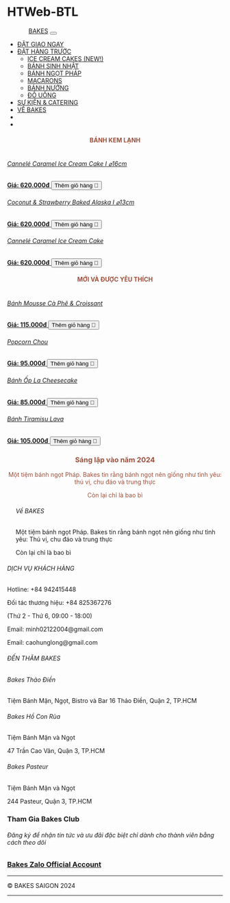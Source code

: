# HTWeb-BTL
<!DOCTYPE html>
<html lang="en">
<head>
    <meta charset="UTF-8">
    <meta name="viewport" content="width=device-width, initial-scale=1.0">
    <link rel="stylesheet" href="../CSS/trangchu.css">
    <link rel="stylesheet" href="../bootstrap-5.2.3-dist/css/bootstrap.min.css">
    <script src="../bootstrap-5.2.3-dist/js/bootstrap.min.js"></script>
    <script src="../JS/jQuery.js"></script>
    <link rel="stylesheet" href="../themify-icons-font/themify-icons/themify-icons.css">
    <script src="../JS/trangchu.js"></script>
    <title>Trang chủ</title>
</head>
<body>
    <div class="wrapper">
      <div class="container">
        <div class="header">
          <nav class="navbar navbar-expand-sm bg-dark navbar-dark nav">
            <div class="container-fluid">
              <a class="navbar-brand col-sm-3" style="padding-left: 50px; text-align: center;" href="../HTML/trangchu.html">BAKES</a>
              <button class="navbar-toggler" type="button" data-bs-toggle="collapse" data-bs-target="#collapsibleNavbar">
                <span class="navbar-toggler-icon"></span>
              </button>
              <div class="collapse navbar-collapse" id="collapsibleNavbar">
                <ul class="navbar-nav nav">
                  <li class="nav-item" style="padding-right: 50px;">
                    <a class="nav-link" href="../HTML/dat_giao_ngay.html">ĐẶT GIAO NGAY</a>
                  </li>
                  <li class="nav-item" style="padding-right: 50px;">
                    <a class="nav-link" href="../HTML/Dathangtruoc.html">ĐẶT HÀNG TRƯỚC</a>
                    <ul class="sub-menu-c2">
                      <li><a href="../HTML/DHT_ICECREAMCAKES.html">ICE CREAM CAKES (NEW!)</a></li>
                      <li><a href="../HTML/DHT_BSN.html">BÁNH SINH NHẬT</a></li>
                      <li><a href="../HTML/DHT_BNP.html">BÁNH NGỌT PHÁP</a></li>
                      <li><a href="../HTML/DHT_macarons.html">MACARONS</a></li>
                      <li><a href="../HTML/DHT_banhnuong.html">BÁNH NƯỚNG</a></li>
                      <li><a href="../HTML/DHT_douong.html">ĐỒ UỐNG</a></li>
                    </ul>
                  </li>
                  <li class="nav-item" style="padding-right: 50px;">
                    <a class="nav-link" href="#">SỰ KIỆN & CATERING</a>
                  </li>
                  <li class="nav-item" style="padding-right: 50px;">
                    <a class="nav-link" href="../HTML/Ve_Bakes.html">VỀ BAKES</a>
                  </li>
                  <li class="nav-item" style="padding-right: 50px;">
                    <a href="../HTML/dangnhap.html" class="nav-link">
                      <i class="ti-user"></i>
                    </a>
                  </li>
                  <li class="nav-item" style="padding-right: 50px;">
                    <a href="#" class="nav-link">
                      <i class="ti-shopping-cart"></i>
                    </a>
                  </li>
                </ul>
              </div>
            </div>
          </nav>
        </div>
        <div class="slider">
        </div>
        <div class="content">
          <div class="container-fluid p-5" style="text-align: center;color: rgb(158, 81, 59);">
            <h4>BÁNH KEM LẠNH</h4>
            <i class="ti-minus"></i>
          </div>
          <div class="card-group">
            <a href="../HTML/thongtinsanpham1.html" class="card m-2">
              <div class="card">
                <img src="../IMG/ALASKA_01.jpg" alt="" class="card-img">
                  <div class="card-body">
                      <div class="card-title">
                          <h6 id="ten-sp">Cannelé Caramel  Ice Cream Cake I ⌀16cm</h6>
                      </div>
                  </div>
                  <div class="card-footer">
                      <strong id="gia-sp">Giá: 620.000đ</strong>
                      <button type="button" class="btn btn-success them-vao-gio-hang them-vao-gio-hang-1">Thêm giỏ hàng &#128722;</button>
                  </div>
              </div>
            </a>
            <a href="../HTML/thongtinsanpham2.html" class="card m-2">
              <div class="card">
                  <img src="../IMG/CAFECROISSANT1.jpg" alt="" class="card-img">
                  <div class="card-body">
                      <div class="card-title">
                          <h6 id="ten-sp">
                            Coconut & Strawberry Baked Alaska I ⌀13cm
                          </h6>
                      </div>
                  </div>
                  <div class="card-footer">
                      <strong id="gia-sp">Giá: 620.000đ</strong>
                      <button type="button" class="btn btn-success them-vao-gio-hang them-vao-gio-hang-1">Thêm giỏ hàng &#128722;</button>
                  </div>
              </div>
            </a>
            <a href="thongtinsanpham3.html" class="card m-2">
              <div class="card">
                  <img src="../IMG/CANELE1_extend.jpg" alt="" class="card-img">
                  <div class="card-body">
                      <div class="card-title">
                          <h6 id="ten-sp">
                            Cannelé Caramel Ice Cream Cake
                          </h6>
                      </div>
                  </div>
                  <div class="card-footer">
                      <strong id="gia-sp">Giá: 620.000đ</strong>
                      <button type="button" class="btn btn-success them-vao-gio-hang them-vao-gio-hang-1">Thêm giỏ hàng &#128722;</button>
                  </div>
              </div>
            </a>
          </div>
          <div class="container-fluid p-5" style="text-align: center;color: rgb(158, 81, 59);">
            <h4>MỚI VÀ ĐƯỢC YÊU THÍCH</h4>
            <i class="ti-minus"></i>
          </div>
          <div class="card-group">
            <a href="../HTML/thongtinsanpham4.html" class="card m-2">
              <div class="card">
                  <img src="../IMG/CANELEICECREAMCAKE1_1.jpg" alt="" class="card-img">
                  <div class="card-body">
                      <div class="card-title">
                          <h6 id="ten-sp">
                            Bánh Mousse Cà Phê & Croissant
                          </h6>
                      </div>
                  </div>
                  <div class="card-footer">
                      <strong id="gia-sp">Giá: 115.000đ</strong>
                      <button type="button" class="btn btn-success them-vao-gio-hang">Thêm giỏ hàng &#128722;</button>
                  </div>
              </div>
            </a>
            <a href="../HTML/thongtinsanpham5.html" class="card m-2">
              <div class="card">
                  <img src="../IMG/OPLA1.jpg" alt="" class="card-img">
                  <div class="card-body">
                      <div class="card-title">
                          <h6 id="ten-sp">Popcorn Chou</h6>
                      </div>
                  </div>
                  <div class="card-footer">
                      <strong id="gia-sp">Giá: 95.000đ</strong>
                      <button type="button" class="btn btn-success them-vao-gio-hang">Thêm giỏ hàng &#128722;</button>
                  </div>
              </div>
            </a>
            <a href="../HTML/thongtinsanpham6.html" class="card m-2">
              <div class="card">
                  <img src="../IMG/POPCORNCHOUX1.jpg" alt="" class="card-img">
                  <div class="card-body">
                      <div class="card-title">
                          <h6 id="ten-sp">Bánh Ốp La Cheesecake</h6>
                      </div>
                  </div>
                  <div class="card-footer">
                      <strong id="gia-sp">Giá: 85.000đ</strong>
                      <button type="button" class="btn btn-success them-vao-gio-hang">Thêm giỏ hàng &#128722;</button>
                  </div>
              </div>
            </a>
            <a href="../HTML/thongtinsanpham7.html" class="card m-2">
              <div class="card">
                  <img src="../IMG/TIRAMISU1.jpg" alt="" class="card-img">
                  <div class="card-body">
                      <div class="card-title">
                          <h6 id="ten-sp">
                            Bánh Tiramisu Lava
                          </h6>
                      </div>
                  </div>
                  <div class="card-footer">
                      <strong id="gia-sp">Giá: 105.000đ</strong>
                      <button type="button" class="btn btn-success them-vao-gio-hang">Thêm giỏ hàng &#128722;</button>
                  </div>
              </div>
            </a>
          </div>
          <div class="container-fluid p-5" style="text-align: center;color: rgb(158, 81, 59);">
            <h3>Sáng lập vào năm 2024</h3>
            <p>Một tiệm bánh ngọt Pháp. Bakes tin rằng bánh ngọt nên giống như tình yêu: thú vị, chu đáo và trung thực</p>
            <p>Còn lại chỉ là bao bì</p>
          </div>
        </div>
      </div>
        <footer>
          <div class="left-ft">
            <div class="row">
              <div class="col-4" style="padding-left: 20px;">
                <h6>Về BAKES</h6>
                <p>Một tiệm bánh ngọt Pháp. Bakes tin rằng bánh ngọt nên giống như tình yêu: Thú vị, chu đáo và trung thực</p>
                <p>Còn lại chỉ là bao bì</p>
              </div>
              <div class="col-4">
                <h6>DỊCH VỤ KHÁCH HÀNG</h6>
                <p>Hotline: +84 942415448</p>
                <p>Đối tác thương hiệu: +84 825367276</p>
                <p>(Thứ 2 - Thứ 6, 09:00 - 18:00)</p>
                <p>Email: minh02122004@gmail.com</p>
                <p>Email: caohunglong@gmail.com</p>
              </div>
              <div class="col-4">
                <h6>ĐẾN THĂM BAKES</h6>
                <div>
                  <h6>Bakes Thảo Điền</h6>
                  <p>Tiệm Bánh Mặn, Ngọt, Bistro và Bar 16 Thảo Điền, Quận 2, TP.HCM</p>
                </div>
                <div>
                  <h6>Bakes Hồ Con Rùa</h6>
                  <p>Tiệm Bánh Mặn và Ngọt</p>
                  <p>47 Trần Cao Vân, Quận 3, TP.HCM</p>
                </div>
                <div>
                  <h6>Bakes Pasteur</h6>
                  <p>Tiệm Bánh Mặn và Ngọt</p>
                  <p>244 Pasteur, Quận 3, TP.HCM</p>
                </div>
              </div>
            </div>
          </div>
          <div class="right-ft">
            <h3 class="ft-chu">Tham Gia Bakes Club</h3>
            <h6 class="ft-chu"> Đăng ký để nhận tin tức và ưu đãi đặc biệt chỉ dành cho thành viên bằng cách theo dõi</h6>
            <h3><a href="" class="ft-chu">Bakes Zalo Official Account</a></h3>
          </div>
        </footer>
        <hr>
        <div class="row"
        >
          <div class="col-9">
            &copy; BAKES SAIGON 2024
        </div>
          <div class="col-3">
            <a href="https://www.facebook.com/minh.phamvietdung.1"><i class="ti-facebook themify-icon1"></i></a>
            <a href=""><i class="ti-instagram themify-icon1"></i></a>
            <a href=""><i class="ti-youtube themify-icon1"></i></a>
            <a href=""><i class="ti-twitter themify-icon1"></i></a>
          </div>
        </div>
        <hr>
      <!-- </div>   -->
    </div>
</body>
</html>